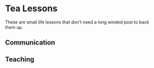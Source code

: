 # Tea Lessons

These are small life lessons that don't need a long winded post to back them up.

## Communication

## Teaching



